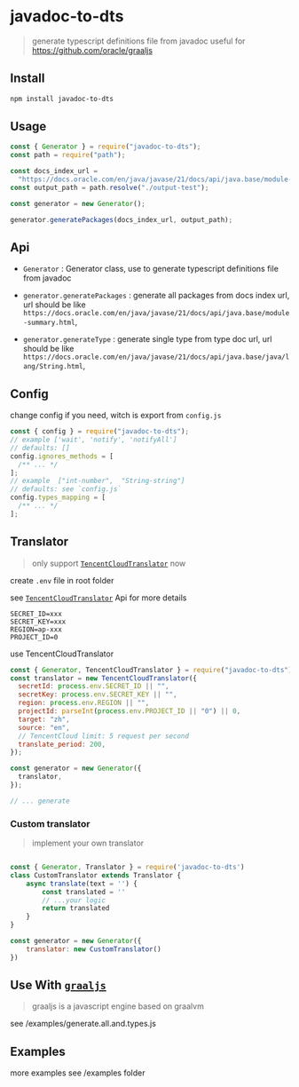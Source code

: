# javadoc-to-dts

> generate typescript definitions file from javadoc
> useful for https://github.com/oracle/graaljs

## Install

```bash
npm install javadoc-to-dts
```

## Usage

```js
const { Generator } = require("javadoc-to-dts");
const path = require("path");

const docs_index_url =
  "https://docs.oracle.com/en/java/javase/21/docs/api/java.base/module-summary.html";
const output_path = path.resolve("./output-test");

const generator = new Generator();

generator.generatePackages(docs_index_url, output_path);
```

## Api

- `Generator` : Generator class, use to generate typescript definitions file from javadoc

- `generator.generatePackages` : generate all packages from docs index url, url should be like `https://docs.oracle.com/en/java/javase/21/docs/api/java.base/module-summary.html`,

- `generator.generateType` : generate single type from type doc url,  url should be like `https://docs.oracle.com/en/java/javase/21/docs/api/java.base/java/lang/String.html`,

## Config

change config if you need, witch is export from `config.js`

```js
const { config } = require("javadoc-to-dts");
// example ['wait', 'notify', 'notifyAll']
// defaults: []
config.ignores_methods = [
  /** ... */
];
// example  ["int-number",  "String-string"]
// defaults: see `config.js`
config.types_mapping = [
  /** ... */
];
```

## Translator

> only support [`TencentCloudTranslator`](https://console.cloud.tencent.com/tmt) now

create `.env` file in root folder

see [`TencentCloudTranslator`](https://console.cloud.tencent.com/tmt) Api for more details

```env
SECRET_ID=xxx
SECRET_KEY=xxx
REGION=ap-xxx
PROJECT_ID=0
```

use TencentCloudTranslator

```js
const { Generator, TencentCloudTranslator } = require("javadoc-to-dts");
const translator = new TencentCloudTranslator({
  secretId: process.env.SECRET_ID || "",
  secretKey: process.env.SECRET_KEY || "",
  region: process.env.REGION || "",
  projectId: parseInt(process.env.PROJECT_ID || "0") || 0,
  target: "zh",
  source: "en",
  // TencentCloud limit: 5 request per second
  translate_period: 200,
});

const generator = new Generator({
  translator,
});

// ... generate
```

### Custom translator

> implement your own translator

```js

const { Generator, Translator } = require('javadoc-to-dts')
class CustomTranslator extends Translator {
    async translate(text = '') {
        const translated = ''
        // ...your logic
        return translated
    }
}

const generator = new Generator({
    translator: new CustomTranslator()
})

```

## Use With [`graaljs`](https://github.com/oracle/graaljs)

> graaljs is a javascript engine based on graalvm

see /examples/generate.all.and.types.js

## Examples

more examples see /examples folder
